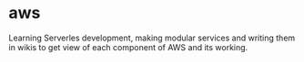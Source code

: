 # aws

Learning Serverles development, making modular services and writing them in wikis to get view of each component of AWS and its working.
